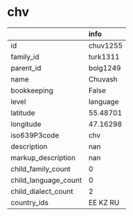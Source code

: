 # chv
|                      | info     |
|:---------------------|:---------|
| id                   | chuv1255 |
| family_id            | turk1311 |
| parent_id            | bolg1249 |
| name                 | Chuvash  |
| bookkeeping          | False    |
| level                | language |
| latitude             | 55.48701 |
| longitude            | 47.16298 |
| iso639P3code         | chv      |
| description          | nan      |
| markup_description   | nan      |
| child_family_count   | 0        |
| child_language_count | 0        |
| child_dialect_count  | 2        |
| country_ids          | EE KZ RU |